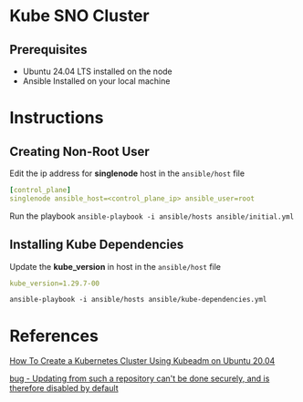 # Kube SNO Cluster

## Prerequisites
- Ubuntu 24.04 LTS installed on the node 
- Ansible Installed on your local machine

# Instructions
## Creating Non-Root User
Edit the ip address for **singlenode** host in the `ansible/host` file

```yaml
[control_plane]
singlenode ansible_host=<control_plane_ip> ansible_user=root 
```

Run the playbook
`ansible-playbook -i ansible/hosts ansible/initial.yml`

## Installing Kube Dependencies 
Update the **kube_version** in host in the `ansible/host` file 

```yaml
kube_version=1.29.7-00
```

`ansible-playbook -i ansible/hosts ansible/kube-dependencies.yml`

# References 
[How To Create a Kubernetes Cluster Using Kubeadm on Ubuntu 20.04](https://www.digitalocean.com/community/tutorials/how-to-create-a-kubernetes-cluster-using-kubeadm-on-ubuntu-20-04
)

[bug - Updating from such a repository can't be done securely, and is therefore disabled by default](https://stackoverflow.com/questions/70318835/ansible-throwing-a-failed-to-update-apt-cache-wupdating-from-such-a-repositor)